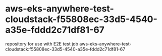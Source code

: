 # aws-eks-anywhere-test-cloudstack-f55808ec-33d5-4540-a35e-fddd2c71df81-67
repository for use with E2E test job aws-eks-anywhere-test-cloudstack:f55808ec-33d5-4540-a35e-fddd2c71df81-67

